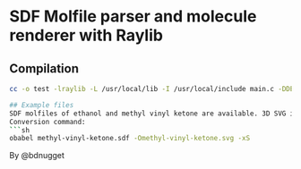 # SDF Molfile parser and molecule renderer with Raylib

## Compilation
```sh
cc -o test -lraylib -L /usr/local/lib -I /usr/local/include main.c -DDEBUG```

## Example files
SDF molfiles of ethanol and methyl vinyl ketone are available. 3D SVG images were generated from these using OpenBabel for comparison with the Raymol output.
Conversion command:
```sh
obabel methyl-vinyl-ketone.sdf -Omethyl-vinyl-ketone.svg -xS
```

By @bdnugget
